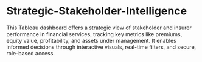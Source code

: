# Strategic-Stakeholder-Intelligence
This Tableau dashboard offers a strategic view of stakeholder and insurer performance in financial services, tracking key metrics like premiums, equity value, profitability, and assets under management. It enables informed decisions through interactive visuals, real-time filters, and secure, role-based access.
